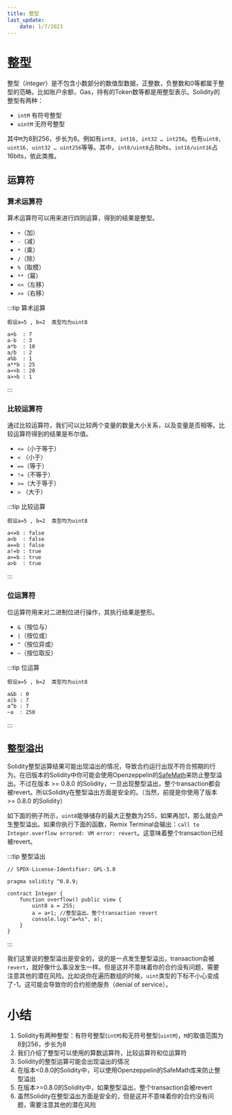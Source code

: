 ```yaml
---
title: 整型
last_update:
    date: 1/7/2023
---
```


# 整型

整型（*integer*）是不包含小数部分的数值型数据，正整数，负整数和0等都属于整型的范畴。比如账户余额，Gas，持有的Token数等都是用整型表示。Solidity的整型有两种：

- `intM`   有符号整型
- `uintM` 无符号整型

其中`M`为8到256，步长为8。例如有`int8, int16, int32 … int256`。也有`uint8, uint16, uint32 … uint256`等等。其中，`int8/uint8`占8bits，`int16/uint16`占16bits，依此类推。

## 运算符

### 算术运算符

算术运算符可以用来进行四则运算，得到的结果是整型。

- `+`（加）
- `-`（减）
- `*`（乘）
- `/`（除）
- `%`（取模）
- `**`（幂）
- `<<`（左移）
- `>>`（右移）

:::tip 算术运算
```solidity
假设a=5 , b=2  类型均为uint8

a+b  : 7
a-b  : 3
a*b  : 10
a/b  : 2
a%b  : 1
a**b : 25
a<<b : 20
a>>b : 1
```
:::

### 比较运算符

通过比较运算符，我们可以比较两个变量的数量大小关系，以及变量是否相等。比较运算符得到的结果是布尔值。

- `<=`（小于等于）
- `<`  （小于）
- `==`（等于）
- `!=`（不等于）
- `>=`（大于等于）
- `>`  （大于）

:::tip 比较运算
```solidity
假设a=5 , b=2  类型均为uint8

a<=b : false
a<b  : false
a==b : false
a!=b : true
a>=b : true
a>b  : true
```
:::

### 位运算符

位运算符用来对二进制位进行操作，其执行结果是整形。

- `&`（按位与）
- `|`（按位或）
- `^`（按位异或）
- `~`（按位取反）

:::tip 位运算
```solidity
假设a=5 , b=2  类型均为uint8

a&b : 0
a|b : 7
a^b : 7
~a  : 250
```
:::

## 整型溢出

Solidity整型运算结果可能出现溢出的情况，导致合约运行出现不符合预期的行为。在旧版本的Solidity中你可能会使用Openzeppelin的[SafeMath](https://docs.openzeppelin.com/contracts/2.x/api/math)来防止整型溢出。不过在版本 >= 0.8.0 的Solidity，一旦出现整型溢出，整个transaction都会被revert。所以Solidity在整型溢出方面是安全的。（当然，前提是你使用了版本 >= 0.8.0 的Solidity）

如下面的例子所示，`uint8`能够储存的最大正整数为255，如果再加1，那么就会产生整型溢出。如果你执行下面的函数，Remix Terminal会输出：`call to Integer.overflow errored: VM error: revert`。这意味着整个transaction已经被revert。

:::tip 整型溢出
```solidity
// SPDX-License-Identifier: GPL-3.0

pragma solidity ^0.8.9;

contract Integer {
	function overflow() public view {
	    uint8 a = 255;
	    a = a+1; //整型溢出，整个transaction revert
	    console.log("a=%s", a);
	}
}
```
:::

我们这里说的整型溢出是安全的，说的是一点发生整型溢出，transaction会被`revert`，就好像什么事没发生一样。但是这并不意味着你的合约没有问题，需要注意其他的潜在风险。比如说你在遍历数组的时候，`uint`类型的下标不小心变成了-1。这可能会导致你的合约拒绝服务（denial of service）。

# 小结

1. Solidity有两种整型：有符号整型(`intM`)和无符号整型(`uintM`)，`M`的取值范围为8到256，步长为8
2. 我们介绍了整型可以使用的算数运算符，比较运算符和位运算符
3. Solidity的整型运算可能会出现溢出的情况
4. 在版本<0.8.0的Solidity中，可以使用Openzeppelin的SafeMath库来防止整型溢出
5. 在版本>=0.8.0的Solidity中，如果整型溢出，整个transaction会被revert
6. 虽然Solidity在整型溢出方面是安全的，但是这并不意味着你的合约没有问题，需要注意其他的潜在风险